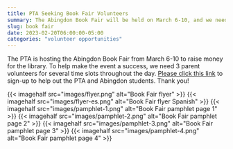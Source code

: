 ```yaml
---
title: PTA Seeking Book Fair Volunteers
summary: The Abingdon Book Fair will be held on March 6-10, and we need volunteers.
slug: book fair
date: 2023-02-20T06:00:00-05:00
categories: "volunteer opportunities"
---
```


The PTA is hosting the Abingdon Book Fair from March 6-10 to raise money for the library. To help make the event a success, we need 3 parent volunteers for several time slots throughout the day. [Please click this link](https://www.signupgenius.com/go/10c0e4fabac28a3f8c43-abingdon1#/) to sign-up to help out the PTA and Abingdon students. Thank you!

{{< imagehalf src="images/flyer.png" alt="Book Fair flyer" >}}
{{< imagehalf src="images/flyer-es.png" alt="Book Fair flyer Spanish" >}}
{{< imagehalf src="images/pamphlet-1.png" alt="Book Fair pamphlet page 1" >}}
{{< imagehalf src="images/pamphlet-2.png" alt="Book Fair pamphlet page 2" >}}
{{< imagehalf src="images/pamphlet-3.png" alt="Book Fair pamphlet page 3" >}}
{{< imagehalf src="images/pamphlet-4.png" alt="Book Fair pamphlet page 4" >}}
